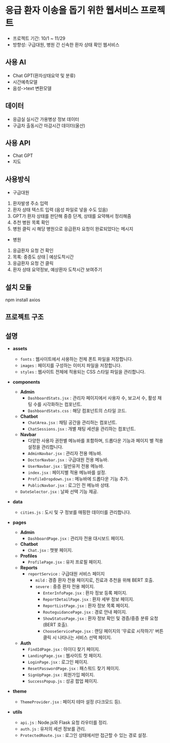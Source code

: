 # 응급 환자 이송을 돕기 위한 웹서비스 프로젝트
- 프로젝트 기간: 10/1 ~ 11/29
- 방향성: 구급대원, 병원 간 신속한 환자 상태 확인 웹서비스

## 사용 AI
- Chat GPT(환자상태요약 및 분류)
- 시간예측모델
- 음성->text 변환모델

## 데이터
- 응급실 실시간 가용병상 정보 데이터
- 구급차 출동시간 마감시간 데이터(울산)

## 사용 API
- Chat GPT
- 지도

## 사용방식
- 구급대원
1. 환자발생 주소 입력
2. 환자 상태 텍스트 입력 (음성 파일로 넣을 수도 있음)
3. GPT가 환자 상태를 판단해 중증 단계, 상태를 요약해서 정리해줌
4. 추천 병원 목록 확인
5. 병원 클릭 시 해당 병원으로 응급환자 요청이 완료되었다는 메시지

- 병원
1. 응급환자 요청 건 확인
2. 목록: 중증도 상태 | 예상도착시간
3. 응급환자 요청 건 클릭
4. 환자 상태 요약정보, 예상환자 도착시간 보여주기

## 설치 모듈
npm install axios

## 프로젝트 구조
## 설명
- **assets**
  - `fonts` : 웹사이트에서 사용하는 전체 폰트 파일을 저장합니다.
  - `images` : 페이지를 구성하는 이미지 파일을 저장합니다.
  - `styles` : 웹사이트 전체에 적용되는 CSS 스타일 파일을 관리합니다.

- **components**
  - **Admin**
    - `DashboardStats.jsx` : 관리자 페이지에서 사용자 수, 보고서 수, 활성 채팅 수를 시각화하는 컴포넌트.
    - `DashboardStats.css` : 해당 컴포넌트의 스타일 코드.
  - **Chatbot**
    - `ChatArea.jsx` : 채팅 공간을 관리하는 컴포넌트.
    - `ChatSessions.jsx` : 개별 채팅 세션을 관리하는 컴포넌트.
  - **Navbar**
    - 다양한 사용자 권한별 메뉴바를 포함하며, 드롭다운 기능과 페이지 별 적용 설정을 관리합니다.
    - `AdminNavbar.jsx` : 관리자 전용 메뉴바.
    - `DoctorNavbar.jsx` : 구급대원 전용 메뉴바.
    - `UserNavbar.jsx` : 일반유저 전용 메뉴바.
    - `index.jsx` : 페이지별 적용 메뉴바를 설정.
    - `ProfileDropdown.jsx` : 메뉴바에 드롭다운 기능 추가.
    - `PublicNavbar.jsx` : 로그인 전 메뉴바 상태.
  - `DateSelector.jsx` : 날짜 선택 기능 제공.

- **data**
  - `cities.js` : 도시 및 구 정보를 매핑한 데이터를 관리합니다.

- **pages**
  - **Admin**
    - `DashboardPage.jsx` : 관리자 전용 대시보드 페이지.
  - **Chatbot**
    - `Chat.jsx` : 챗봇 페이지.
  - **Profiles**
    - `ProfilePage.jsx` : 유저 프로필 페이지.
  - **Reports**
    - `reportService` : 구급대원 서비스 페이지
      - `mild` : 경증 환자 전용 페이지로, 진료과 추천을 위해 BERT 호출.
      - `severe` : 중증 환자 전용 페이지.
        - `EnterInfoPage.jsx` : 환자 정보 등록 페이지.
        - `ReportDetailPage.jsx` : 환자 세부 정보 페이지.
        - `ReportListPage.jsx` : 환자 정보 목록 페이지.
        - `RouteguidancePage.jsx` : 경로 안내 페이지.
        - `ShowStatusPage.jsx` : 환자 정보 확인 및 경증/중증 분류 요청 (BERT 호출).
        - `ChooseServicePage.jsx` : 랜딩 페이지의 '무료로 시작하기' 버튼 클릭 시 나타나는 서비스 선택 페이지.
  - **Auth**
    - `FindIdPage.jsx` : 아이디 찾기 페이지.
    - `LandingPage.jsx` : 웹사이트 첫 페이지.
    - `LoginPage.jsx` : 로그인 페이지.
    - `ResetPasswordPage.jsx` : 패스워드 찾기 페이지.
    - `SignUpPage.jsx` : 회원가입 페이지.
    - `SuccessPopup.js` : 성공 팝업 페이지.

- **theme**
  - `ThemeProvider.jsx` : 페이지 테마 설정 (다크모드 등).

- **utils**
  - `api.js` : Node.js와 Flask 요청 라우터를 정리.
  - `auth.js` : 유저의 세션 정보를 관리.
  - `ProtectedRoute.jsx` : 로그인 상태에서만 접근할 수 있는 경로 설정.

